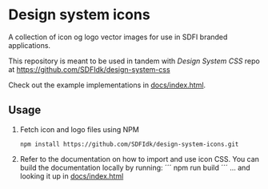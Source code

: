 # Design system icons

A collection of icon og logo vector images for use in SDFI branded applications.

This repository is meant to be used in tandem with *Design System CSS* repo at https://github.com/SDFIdk/design-system-css

Check out the example implementations in [docs/index.html](docs/index.html). 

## Usage

1. Fetch icon and logo files using NPM
   ```
   npm install https://github.com/SDFIdk/design-system-icons.git
   ```
2. Refer to the documentation on how to import and use icon CSS.
   You can build the documentation locally by running:
   ´´´
   npm run build
   ´´´
   ... and looking it up in [docs/index.html](docs/index.html)

